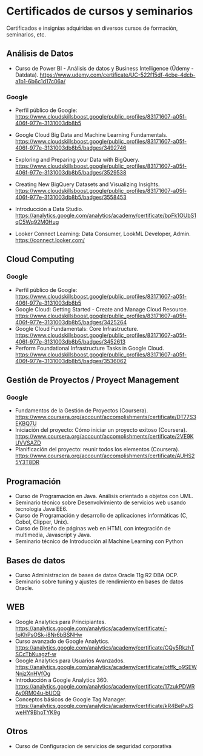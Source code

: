 # Certificados de cursos y seminarios
 Certificados e insignias adquiridas en diversos cursos de formación, seminarios, etc.

## Análisis de Datos
- Curso de Power BI - Análisis de datos y Business Intelligence (Ûdemy - Datdata). https://www.udemy.com/certificate/UC-522f15df-4cbe-4dcb-a1b1-6b6c1d17c06a/

### Google
- Perfil público de Google: https://www.cloudskillsboost.google/public_profiles/83171607-a05f-406f-977e-3131003db8b5
- Google Cloud Big Data and Machine Learning Fundamentals. https://www.cloudskillsboost.google/public_profiles/83171607-a05f-406f-977e-3131003db8b5/badges/3492746
- Exploring and Preparing your Data with BigQuery. https://www.cloudskillsboost.google/public_profiles/83171607-a05f-406f-977e-3131003db8b5/badges/3529538
- Creating New BigQuery Datasets and Visualizing Insights. https://www.cloudskillsboost.google/public_profiles/83171607-a05f-406f-977e-3131003db8b5/badges/3558453

- Introducción a Data Studio. https://analytics.google.com/analytics/academy/certificate/bpFk1OUbS1qC5Wq92M0Hug
- Looker Connect Learning: Data Consumer, LookML Developer, Admin. https://connect.looker.com/


## Cloud Computing
### Google
- Perfil público de Google: https://www.cloudskillsboost.google/public_profiles/83171607-a05f-406f-977e-3131003db8b5
- Google Cloud: Getting Started - Create and Manage Cloud Resource. https://www.cloudskillsboost.google/public_profiles/83171607-a05f-406f-977e-3131003db8b5/badges/3425264
- Google Cloud Fundamentals: Core Infrastructure. https://www.cloudskillsboost.google/public_profiles/83171607-a05f-406f-977e-3131003db8b5/badges/3452613
- Perform Foundational Infrastructure Tasks in Google Cloud. https://www.cloudskillsboost.google/public_profiles/83171607-a05f-406f-977e-3131003db8b5/badges/3536062


## Gestión de Proyectos / Proyect Management
### Google
- Fundamentos de la Gestión de Proyectos (Coursera). https://www.coursera.org/account/accomplishments/certificate/DT77S3EKBQ7U
- Iniciación del proyecto: Cómo iniciar un proyecto exitoso (Coursera). https://www.coursera.org/account/accomplishments/certificate/2VE9KUVVSAZD
- Planificación del proyecto: reunir todos los elementos (Coursera). https://www.coursera.org/account/accomplishments/certificate/AUHS25Y3T8DR

## Programación
- Curso de Programación en Java. Análisis orientado a objetos con UML.
- Seminario técnico sobre Desenvolvimiento de servicios web usando tecnologia Java EE6.
- Curso de Programación y desarrollo de aplicaciones informáticas (C, Cobol, Clipper, Unix).
- Curso de Diseño de páginas web en HTML con integración de multimedia, Javascript y Java.
- Seminario técnico de Introducción al Machine Learning con Python

## Bases de datos
- Curso Administracion de bases de datos Oracle 11g R2 DBA OCP.
- Seminario sobre tuning y ajustes de rendimiento en bases de datos Oracle.

## WEB
- Google Analytics para Principiantes. https://analytics.google.com/analytics/academy/certificate/-fpKhPsOSk-i8Nr6bBSNHw
- Curso avanzado de Google Analytics. https://analytics.google.com/analytics/academy/certificate/CQy5RkzhTSCcTbKuagzf-w
- Google Analytics para Usuarios Avanzados. https://analytics.google.com/analytics/academy/certificate/otffk_o9SEWNnjzXnHVfOg
- Introducción a Google Analytics 360. https://analytics.google.com/analytics/academy/certificate/17zukPDWRAy0RM04u-bUCQ
- Conceptos básicos de Google Tag Manager. https://analytics.google.com/analytics/academy/certificate/kR4BePvJSweHY9BhoTYK9g

## Otros
- Curso de Configuracion de servicios de seguridad corporativa
